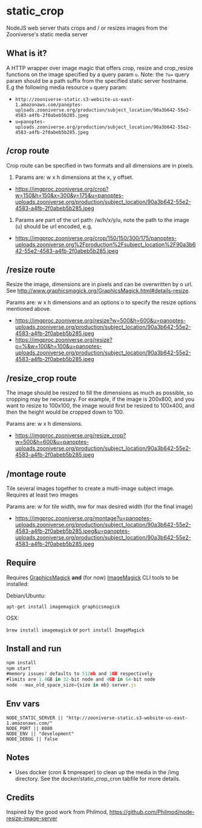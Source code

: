 # static_crop

NodeJS web server thats crops and / or resizes images from the Zooniverse's static media server

## What is it?
A HTTP wrapper over image magic that offers crop, resize and crop_resize functions on the image specified by a query param `u`. Note: the `?u=` query param should be a path suffix from the specified static server hostname. E.g the following media resource `u` query param:
+ `http://zooniverse-static.s3-website-us-east-1.amazonaws.com/panoptes-uploads.zooniverse.org/production/subject_location/90a3b642-55e2-4583-a4fb-2f0abeb5b285.jpeg`
+ `u=panoptes-uploads.zooniverse.org/production/subject_location/90a3b642-55e2-4583-a4fb-2f0abeb5b285.jpeg`

## /crop route
Crop route can be specified in two formats and all dimensions are in pixels.

1. Params are: w x h dimensions at the x, y offset.

  + https://imgproc.zooniverse.org/crop?w=150&h=150&x=300&y=175&u=panoptes-uploads.zooniverse.org/production/subject_location/90a3b642-55e2-4583-a4fb-2f0abeb5b285.jpeg

1. Params are part of the url path: /w/h/x/y/u, note the path to the image (u) should be url encoded, e.g.
  + https://imgproc.zooniverse.org/crop/150/150/300/175/panoptes-uploads.zooniverse.org%2Fproduction%2Fsubject_location%2F90a3b642-55e2-4583-a4fb-2f0abeb5b285.jpeg

## /resize route
Resize the image, dimensions are in pixels and can be overwritten by o url. See http://www.graphicsmagick.org/GraphicsMagick.html#details-resize.

Params are: w x h dimensions and an options o to specify the resize options mentioned above.

 + https://imgproc.zooniverse.org/resize?w=500&h=600&u=panoptes-uploads.zooniverse.org/production/subject_location/90a3b642-55e2-4583-a4fb-2f0abeb5b285.jpeg
 + https://imgproc.zooniverse.org/resize?o=%&w=100&h=100&u=panoptes-uploads.zooniverse.org/production/subject_location/90a3b642-55e2-4583-a4fb-2f0abeb5b285.jpeg


## /resize_crop route
The image should be resized to fill the dimensions as much as possible, so cropping may be necessary. For example, if the image is 200x800, and you want to resize to 100x100, the image would first be resized to 100x400, and then the height would be cropped down to 100.

Params are: w x h dimensions.

+ https://imgproc.zooniverse.org/resize_crop?w=500&h=600&u=panoptes-uploads.zooniverse.org/production/subject_location/90a3b642-55e2-4583-a4fb-2f0abeb5b285.jpeg

## /montage route
Tile several images together to create a multi-image subject image. Requires at least two images

Params are: w for tile width, mw for max desired width (for the final image)

+ https://imgproc.zooniverse.org/montage?u=panoptes-uploads.zooniverse.org/production/subject_location/90a3b642-55e2-4583-a4fb-2f0abeb5b285.jpeg&u=panoptes-uploads.zooniverse.org/production/subject_location/90a3b642-55e2-4583-a4fb-2f0abeb5b285.jpeg

## Require
Requires [GraphicsMagick](http://www.graphicsmagick.org/) **and** (for now) [ImageMagick](http://imagemagick.org/) CLI tools to be installed:

Debian/Ubuntu:

`apt-get install imagemagick graphicsmagick`

OSX:

`brew install imagemagick` or `port install ImageMagick`

## Install and run
```js
npm install
npm start
#memory issues? defaults to 512mb and 1GB respectively
#limits are 1.4GB in 32-bit node and 4GB in 64-bit node
node --max_old_space_size={size in mb} server.js
```
## Env vars
```
NODE_STATIC_SERVER || "http://zooniverse-static.s3-website-us-east-1.amazonaws.com/"
NODE_PORT || 8080
NODE_ENV || "development"
NODE_DEBUG || false
```

## Notes
  - Uses docker (cron & tmpreaper) to clean up the media in the /img directory. See the docker/static_crop_cron tabfile for more details.

## Credits
Inspired by the good work from Philmod, https://github.com/Philmod/node-resize-image-server
